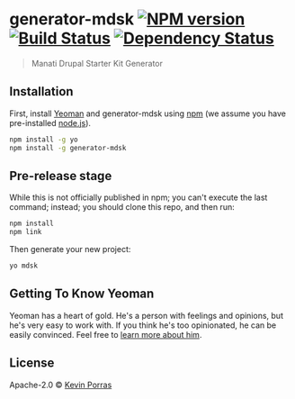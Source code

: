# generator-mdsk [![NPM version][npm-image]][npm-url] [![Build Status][travis-image]][travis-url] [![Dependency Status][daviddm-image]][daviddm-url]
> Manati Drupal Starter Kit Generator

## Installation

First, install [Yeoman](http://yeoman.io) and generator-mdsk using [npm](https://www.npmjs.com/) (we assume you have pre-installed [node.js](https://nodejs.org/)).

```bash
npm install -g yo
npm install -g generator-mdsk
```

## Pre-release stage
While this is not officially published in npm; you can't execute the last command; instead; you should clone this repo, and then run:
```bash
npm install
npm link
```


Then generate your new project:

```bash
yo mdsk
```

## Getting To Know Yeoman

Yeoman has a heart of gold. He&#39;s a person with feelings and opinions, but he&#39;s very easy to work with. If you think he&#39;s too opinionated, he can be easily convinced. Feel free to [learn more about him](http://yeoman.io/).

## License

Apache-2.0 © [Kevin Porras](kporras07.tk)


[npm-image]: https://badge.fury.io/js/generator-mdsk.svg
[npm-url]: https://npmjs.org/package/generator-mdsk
[travis-image]: https://travis-ci.org/manaticr/generator-mdsk.svg?branch=master
[travis-url]: https://travis-ci.org/manaticr/generator-mdsk
[daviddm-image]: https://david-dm.org/manaticr/generator-mdsk.svg?theme=shields.io
[daviddm-url]: https://david-dm.org/manaticr/generator-mdsk
